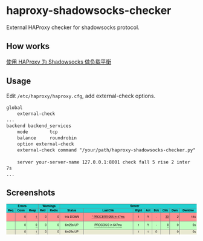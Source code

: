 # haproxy-shadowsocks-checker
External HAProxy checker for shadowsocks protocol. 

## How works
[使用 HAProxy 为 Shadowsocks 做负载平衡](https://blog.sbw.so/u/haproxy-shadowsocks-load-balance-useibility.html)

## Usage
Edit `/etc/haproxy/haproxy.cfg`, add external-check options.
```
global
    external-check
...
backend backend_services
    mode        tcp
    balance     roundrobin
    option external-check
    external-check command "/your/path/haproxy-shadowsocks-checker.py"

    server your-server-name 127.0.0.1:8001 check fall 5 rise 2 inter 7s
...
```

## Screenshots
![Screenshots](screenshots/Screenshot_2020-02-01-Statistics-Report-for-HAProxy.png)
